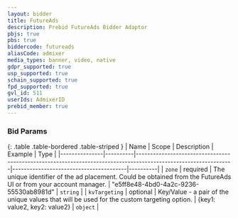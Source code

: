 ```yaml
---
layout: bidder
title: FutureAds
description: Prebid FutureAds Bidder Adaptor
pbjs: true
pbs: true
biddercode: futureads
aliasCode: admixer
media_types: banner, video, native
gdpr_supported: true
usp_supported: true
schain_supported: true
fpd_supported: true
gvl_id: 511
userIds: AdmixerID
prebid_member: true
---
```


### Bid Params

{: .table .table-bordered .table-striped }
| Name          | Scope    | Description                                                                                                    | Example                                | Type     |
|---------------|----------|----------------------------------------------------------------------------------------------------------------|----------------------------------------|----------|
| `zone`        | required | The unique identifier of the ad placement. Could be obtained from the FutureAds UI or from your account manager. | "e5ff8e48-4bd0-4a2c-9236-55530ab8981d" | `string` |
| `kvTargeting` | optional | Key/Value - a pair of the unique values that will be used for the custom targeting option.                     | {key1: value2, key2: value2}           | `object` |
